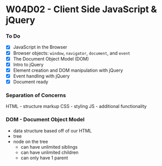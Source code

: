 # W04D02 - Client Side JavaScript & jQuery

### To Do
- [x] JavaScript in the Browser
- [x] Browser objects: `window`, `navigator`, `document`, and `event`
- [x] The Document Object Model (DOM)
- [x] Intro to jQuery
- [x] Element creation and DOM manipulation with jQuery
- [x] Event handling with jQuery
- [x] Document ready

### Separation of Concerns
HTML - structure markup
CSS - styling
JS - additional functionality

### DOM - Document Object Model
* data structure based off of our HTML
* tree
* node on the tree
  * can have unlimited siblings
  * can have unlimited children
  * can only have 1 parent






